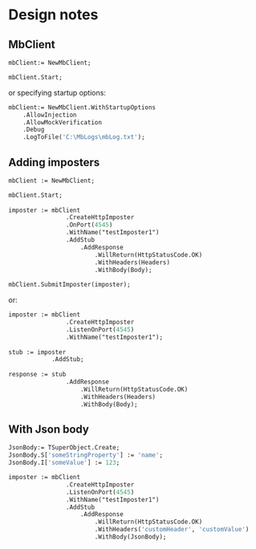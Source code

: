 # Design notes

## MbClient

````pascal
mbClient:= NewMbClient;

mbClient.Start;
````

or specifying startup options:

````pascal
mbClient:= NewMbClient.WithStartupOptions
	.AllowInjection
	.AllowMockVerification
	.Debug
	.LogToFile('C:\MbLogs\mbLog.txt');
````

## Adding imposters

				
````pascal
mbClient := NewMbClient;

mbClient.Start;
				
imposter := mbClient
				.CreateHttpImposter
				.OnPort(4545)
				.WithName("testImposter1")
				.AddStub
					.AddResponse
						.WillReturn(HttpStatusCode.OK)
						.WithHeaders(Headers)
						.WithBody(Body);
					
mbClient.SubmitImposter(imposter);
````
					
					
or:

````pascal
imposter := mbClient
				.CreateHttpImposter
				.ListenOnPort(4545)
				.WithName("testImposter1");
				
stub := imposter
			.AddStub;
			
response := stub
				.AddResponse
					.WillReturn(HttpStatusCode.OK)
					.WithHeaders(Headers)
					.WithBody(Body);
````					
					
					
## With Json body

````pascal
JsonBody:= TSuperObject.Create;
JsonBody.S['someStringProperty'] := 'name';
JsonBody.I['someValue'] := 123;

imposter := mbClient
				.CreateHttpImposter
				.ListenOnPort(4545)
				.WithName("testImposter1")
				.AddStub
					.AddResponse
						.WillReturn(HttpStatusCode.OK)
						.WithHeaders('customHeader', 'customValue')
						.WithBody(JsonBody);
````						
			
